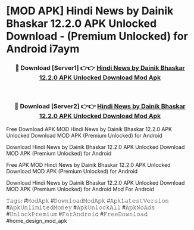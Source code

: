 # [MOD APK] Hindi News by Dainik Bhaskar 12.2.0 APK Unlocked Download - (Premium Unlocked) for Android i7aym



<div align="center">
<h3>🔴 Download [Server1] 👉👉 <a href="https://momento.my/?title=Hindi_News_by_Dainik_Bhaskar_12.2.0_APK_Unlocked_Download">Hindi News by Dainik Bhaskar 12.2.0 APK Unlocked Download Mod Apk</a></h3><br>

<h3>🔴 Download [Server2] 👉👉 <a href="https://momento.my/?title=Hindi_News_by_Dainik_Bhaskar_12.2.0_APK_Unlocked_Download">Hindi News by Dainik Bhaskar 12.2.0 APK Unlocked Download Mod Apk</a></h3>
</div>



Free Download APK MOD Hindi News by Dainik Bhaskar 12.2.0 APK Unlocked Download MOD APK (Premium Unlocked) for Android

Download Hindi News by Dainik Bhaskar 12.2.0 APK Unlocked Download MOD APK (Premium Unlocked) for Android

Free APK MOD Hindi News by Dainik Bhaskar 12.2.0 APK Unlocked Download MOD APK (Premium Unlocked) for Android

Download Hindi News by Dainik Bhaskar 12.2.0 APK Unlocked Download MOD APK (Premium Unlocked) for Android Mod For Android

𝚃𝚊𝚐𝚜: #𝙼𝚘𝚍𝙰𝚙𝚔 #𝙳𝚘𝚠𝚗𝚕𝚘𝚊𝚍𝙼𝚘𝚍𝙰𝚙𝚔 #𝙰𝚙𝚔𝙻𝚊𝚝𝚎𝚜𝚝𝚅𝚎𝚛𝚜𝚒𝚘𝚗 #𝙰𝚙𝚔𝚄𝚗𝚕𝚒𝚖𝚒𝚝𝚎𝚍𝙼𝚘𝚗𝚎𝚢 #𝙰𝚙𝚔𝚄𝚗𝚕𝚘𝚌𝚔𝙰𝚕𝚕 #𝙰𝚙𝚔𝙽𝚘𝙰𝚍𝚜 #𝚄𝚗𝚕𝚘𝚌𝚔𝙿𝚛𝚎𝚖𝚒𝚞𝚖 #𝙵𝚘𝚛𝙰𝚗𝚍𝚛𝚘𝚒𝚍 #𝙵𝚛𝚎𝚎𝙳𝚘𝚠𝚗𝚕𝚘𝚊𝚍 #home_design_mod_apk
